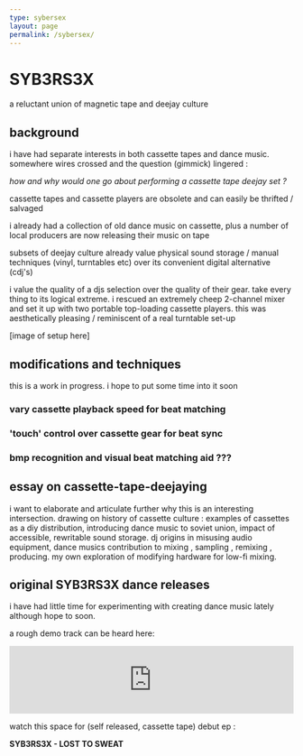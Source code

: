 ```yaml
---
type: sybersex
layout: page
permalink: /sybersex/
---
```


# SYB3RS3X

a reluctant union of magnetic tape and deejay culture

## background

i have had separate interests in both cassette tapes and dance music. somewhere wires crossed and the question (gimmick) lingered :

 _how and why would one go about performing a cassette tape deejay set ?_

cassette tapes and cassette players are obsolete and can easily be thrifted / salvaged

i already had a collection of old dance music on cassette, plus a number of local producers are now releasing their music on tape 

subsets of deejay culture already value physical sound storage / manual techniques (vinyl, turntables etc) over its convenient digital alternative (cdj's)

i value the quality of a djs selection over the quality of their gear. take every thing to its logical extreme. i rescued an extremely cheep 2-channel mixer and set it up with two portable top-loading cassette players. this was aesthetically pleasing / reminiscent of a real turntable set-up

[image of setup here]

## modifications and techniques

this is a work in progress. i hope to put some time into it soon

### vary cassette playback speed for beat matching

### 'touch' control over cassette gear for beat sync

### bmp recognition and visual beat matching aid ???

## essay on cassette-tape-deejaying

i want to elaborate and articulate further why this is an interesting intersection. drawing on history of cassette culture : examples of cassettes as a diy distribution, introducing dance music to soviet union, impact of accessible, rewritable sound storage. dj origins in misusing audio equipment, dance musics contribution to mixing , sampling , remixing , producing. my own exploration of modifying hardware for low-fi mixing.

## original SYB3RS3X dance releases

i have had little time for experimenting with creating dance music lately although hope to soon.

a rough demo track can be heard here:

<iframe style="border: 0; width: 100%; height: 120px;" src="https://bandcamp.com/EmbeddedPlayer/track=3436577096/size=large/bgcol=ffffff/linkcol=0687f5/tracklist=false/artwork=small/transparent=true/" seamless><a href="http://cyberboy666user43368831.bandcamp.com/track/m3m0rybank-demo">M3M0RYBANK (demo) by SYB3RS3X</a></iframe>

watch this space for (self released, cassette tape) debut ep :

 __SYB3RS3X - LOST TO SWEAT__